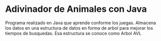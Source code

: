 # Adivinador de Animales con Java
Programa realizado en Java que aprende conforme los juegas. Almacena los datos en una estructura de datos en forma de arbol para mejorar los tiempos de busquedas. Esa estructura se conoce como Arbol AVL
